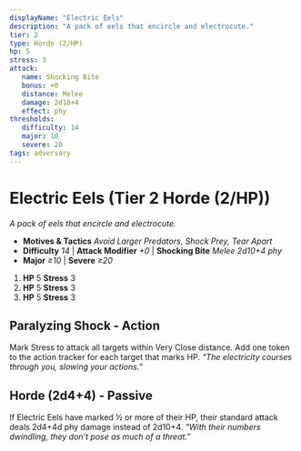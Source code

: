 ```yaml
---
displayName: "Electric Eels"
description: "A pack of eels that encircle and electrocute."
tier: 2
type: Horde (2/HP)
hp: 5
stress: 3
attack:
   name: Shocking Bite
   bonus: +0
   distance: Melee
   damage: 2d10+4
   effect: phy
thresholds:
   difficulty: 14
   major: 10
   severe: 20
tags: adversary
---
```

# Electric Eels (Tier 2 Horde (2/HP))
_A pack of eels that encircle and electrocute._

- **Motives & Tactics** _Avoid Larger Predators, Shock Prey, Tear Apart_
- **Difficulty** _14_ | **Attack Modifier** _+0_ | **Shocking Bite** _Melee 2d10+4 phy_
- **Major** _≥10_ | **Severe** _≥20_

1. **HP** 5
   **Stress** 3
2. **HP** 5
   **Stress** 3
3. **HP** 5
   **Stress** 3

## Paralyzing Shock - Action
Mark Stress to attack all targets within Very Close distance. Add one token to the action tracker for each target that marks HP. _“The electricity courses through you, slowing your actions.”_

## Horde (2d4+4) - Passive
If Electric Eels have marked ½ or more of their HP, their standard attack deals 2d4+4d phy damage instead of 2d10+4. _“With their numbers dwindling, they don’t pose as much of a threat.”_
